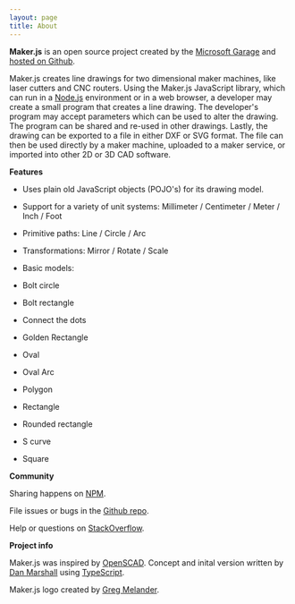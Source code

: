 ```yaml
---
layout: page
title: About
---
```


**Maker.js** is an open source project created by the [Microsoft Garage](microsoft.com/garage) and [hosted on Github](https://github.com/Microsoft/maker.js).

Maker.js creates line drawings for two dimensional maker machines, like laser cutters and CNC routers. Using the Maker.js JavaScript library, which can run in a [Node.js](https://nodejs.org/) environment or in a web browser, a developer may create a small program that creates a line drawing. The developer's program may accept parameters which can be used to alter the drawing. The program can be shared and re-used in other drawings. Lastly, the drawing can be exported to a file in either DXF or SVG format. The file can then be used directly by a maker machine, uploaded to a maker service, or imported into other 2D or 3D CAD software.

**Features**

* Uses plain old JavaScript objects (POJO's) for its drawing model.
* Support for a variety of unit systems: Millimeter / Centimeter / Meter / Inch / Foot
* Primitive paths: Line / Circle / Arc
* Transformations: Mirror / Rotate / Scale
* Basic models:

 * Bolt circle
 * Bolt rectangle
 * Connect the dots
 * Golden Rectangle
 * Oval
 * Oval Arc
 * Polygon
 * Rectangle
 * Rounded rectangle
 * S curve
 * Square

**Community**

Sharing happens on [NPM](https://www.npmjs.com/search?q=makerjs).

File issues or bugs in the [Github repo](https://github.com/Microsoft/maker.js/issues).

Help or questions on [StackOverflow](http://stackoverflow.com/questions/tagged/makerjs).

**Project info**

Maker.js was inspired by [OpenSCAD](http://www.openscad.org/). Concept and inital version written by [Dan Marshall](https://github.com/danmarshall) using [TypeScript](http://www.typescriptlang.org/).

Maker.js logo created by [Greg Melander](http://gregmelander.com/).
